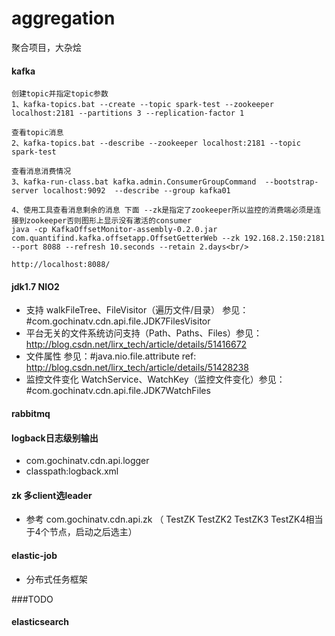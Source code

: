 # aggregation
聚合项目，大杂烩

#### kafka
```
创建topic并指定topic参数
1、kafka-topics.bat --create --topic spark-test --zookeeper localhost:2181 --partitions 3 --replication-factor 1

查看topic消息
2、kafka-topics.bat --describe --zookeeper localhost:2181 --topic spark-test 

查看消息消费情况
3、kafka-run-class.bat kafka.admin.ConsumerGroupCommand  --bootstrap-server localhost:9092  --describe --group kafka01

4、使用工具查看消息剩余的消息 下面 --zk是指定了zookeeper所以监控的消费端必须是连接到zookeeper否则图形上显示没有激活的consumer
java -cp KafkaOffsetMonitor-assembly-0.2.0.jar com.quantifind.kafka.offsetapp.OffsetGetterWeb --zk 192.168.2.150:2181 --port 8088 --refresh 10.seconds --retain 2.days<br/>

http://localhost:8088/
```

#### jdk1.7 NIO2 
+ 支持 walkFileTree、FileVisitor（遍历文件/目录） 参见：#com.gochinatv.cdn.api.file.JDK7FilesVisitor
+ 平台无关的文件系统访问支持（Path、Paths、Files）参见：http://blog.csdn.net/lirx_tech/article/details/51416672
+ 文件属性 参见：#java.nio.file.attribute ref: http://blog.csdn.net/lirx_tech/article/details/51428238
+ 监控文件变化 WatchService、WatchKey（监控文件变化）参见：#com.gochinatv.cdn.api.file.JDK7WatchFiles

#### rabbitmq

#### logback日志级别输出
+ com.gochinatv.cdn.api.logger
+ classpath:logback.xml

#### zk 多client选leader
+ 参考 com.gochinatv.cdn.api.zk  （ TestZK TestZK2  TestZK3  TestZK4相当于4个节点，启动之后选主）

#### elastic-job
+ 分布式任务框架

###TODO
#### elasticsearch

